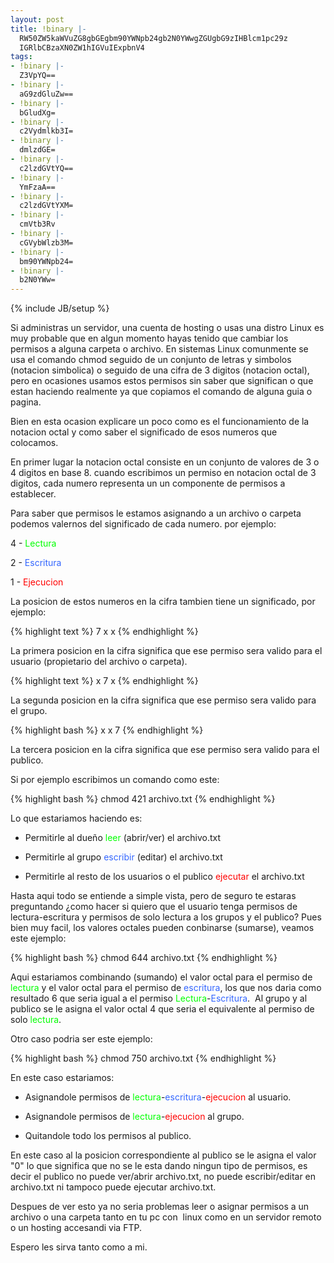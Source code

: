 ```yaml
---
layout: post
title: !binary |-
  RW50ZW5kaWVuZG8gbGEgbm90YWNpb24gb2N0YWwgZGUgbG9zIHBlcm1pc29z
  IGRlbCBzaXN0ZW1hIGVuIExpbnV4
tags:
- !binary |-
  Z3VpYQ==
- !binary |-
  aG9zdGluZw==
- !binary |-
  bGludXg=
- !binary |-
  c2Vydmlkb3I=
- !binary |-
  dmlzdGE=
- !binary |-
  c2lzdGVtYQ==
- !binary |-
  YmFzaA==
- !binary |-
  c2lzdGVtYXM=
- !binary |-
  cmVtb3Rv
- !binary |-
  cGVybWlzb3M=
- !binary |-
  bm90YWNpb24=
- !binary |-
  b2N0YWw=
---
```

{% include JB/setup %}

Si administras un servidor, una cuenta de hosting o usas una distro Linux es muy probable que en algun momento hayas tenido que cambiar los permisos a alguna carpeta o archivo. En sistemas Linux comunmente se usa el comando chmod seguido de un conjunto de letras y simbolos (notacion simbolica) o seguido de una cifra de 3 digitos (notacion octal), pero en ocasiones usamos estos permisos sin saber que significan o que estan haciendo realmente ya que copiamos el comando de alguna guia o pagina.

Bien en esta ocasion explicare un poco como es el funcionamiento de la notacion octal y como saber el significado de esos numeros que colocamos.

En primer lugar la notacion octal consiste en un conjunto de valores de 3 o 4 digitos en base 8. cuando escribimos un permiso en notacion octal de 3 digitos, cada numero representa un un componente de permisos a establecer.

Para saber que permisos le estamos asignando a un archivo o carpeta podemos valernos del significado de cada numero. por ejemplo:

4 - <span style="color: #00ff00;">Lectura</span>

2 - <span style="color: #3366ff;">Escritura</span>

1 - <span style="color: #ff0000;">Ejecucion</span>

La posicion de estos numeros en la cifra tambien tiene un significado, por ejemplo:

{% highlight text %}
7 x x
{% endhighlight %}

La primera posicion en la cifra significa que ese permiso sera valido para el usuario (propietario del archivo o carpeta).

{% highlight text %}
x 7 x
{% endhighlight %}

La segunda posicion en la cifra significa que ese permiso sera valido para el grupo.

{% highlight bash %}
x x 7
{% endhighlight %}

La tercera posicion en la cifra significa que ese permiso sera valido para el publico.

Si por ejemplo escribimos un comando como este:

{% highlight bash %}
chmod 421 archivo.txt
{% endhighlight %}

Lo que estariamos haciendo es:

- Permitirle al dueño <span style="color: #00ff00;">leer</span> (abrir/ver) el archivo.txt

- Permitirle al grupo <span style="color: #3366ff;">escribir</span> (editar) el archivo.txt

- Permitirle al resto de los usuarios o el publico <span style="color: #ff0000;">ejecutar</span> el archivo.txt

Hasta aqui todo se entiende a simple vista, pero de seguro te estaras preguntando ¿como hacer si quiero que el usuario tenga permisos de lectura-escritura y permisos de solo lectura a los grupos y el publico? Pues bien muy facil, los valores octales pueden conbinarse (sumarse), veamos este ejemplo:

{% highlight bash %}
chmod 644 archivo.txt
{% endhighlight %}

Aqui estariamos combinando (sumando) el valor octal para el permiso de <span style="color: #00ff00;">lectura</span> y el valor octal para el permiso de<span style="color: #00ffff;"> <span style="color: #3366ff;">escritura</span></span>, los que nos daria como resultado 6 que seria igual a el permiso <span style="color: #00ff00;">Lectura</span>-<span style="color: #3366ff;">Escritura</span>.  Al grupo y al publico se le asigna el valor octal 4 que seria el equivalente al permiso de solo <span style="color: #00ff00;">lectura</span>.

Otro caso podria ser este ejemplo:

{% highlight bash %}
chmod 750 archivo.txt
{% endhighlight %}

En este caso estariamos:

- Asignandole permisos de <span style="color: #00ff00;">lectura</span>-<span style="color: #3366ff;">escritura</span>-<span style="color: #ff0000;">ejecucion</span> al usuario.

- Asignandole permisos de <span style="color: #00ff00;">lectura</span>-<span style="color: #ff0000;">ejecucion</span> al grupo.

- Quitandole todo los permisos al publico.

En este caso al la posicion correspondiente al publico se le asigna el valor "0" lo que significa que no se le esta dando ningun tipo de permisos, es decir el publico no puede ver/abrir archivo.txt, no puede escribir/editar en archivo.txt ni tampoco puede ejecutar archivo.txt.

Despues de ver esto ya no seria problemas leer o asignar permisos a un archivo o una carpeta tanto en tu pc con  linux como en un servidor remoto o un hosting accesandi via FTP.

Espero les sirva tanto como a mi.
